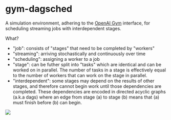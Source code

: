 # gym-dagsched

A simulation environment, adhering to the [OpenAI Gym](https://github.com/openai/gym) interface, for scheduling streaming jobs with interdependent stages.

What?
- "job": consists of "stages" that need to be completed by "workers"
- "streaming": arriving stochastically and continuously over time
- "scheduling": assigning a worker to a job
- "stage": can be futher split into "tasks" which are identical and 
    can be worked on in parallel. The number of tasks in a stage is
    effectively equal to the number of workers that can work on the 
    stage in parallel.
- "interdependent": some stages may depend on the results of other
    stages, and therefore cannot begin work until those dependencies 
    are completed. These dependencies are encoded in directed acyclic
    graphs (a.k.a dags) where an edge from stage (a) to stage (b) means
    that (a) must finish before (b) can begin.

![](https://imgur.com/EOU5h7H)

